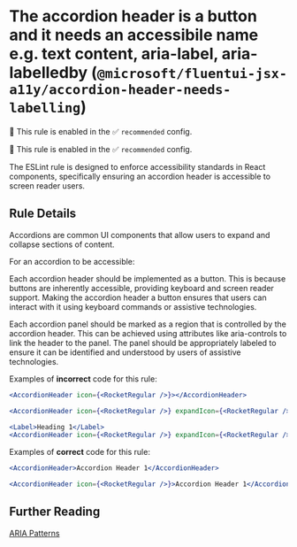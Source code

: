 # The accordion header is a button and it needs an accessibile name e.g. text content, aria-label, aria-labelledby (`@microsoft/fluentui-jsx-a11y/accordion-header-needs-labelling`)

💼 This rule is enabled in the ✅ `recommended` config.

<!-- end auto-generated rule header -->

💼 This rule is enabled in the ✅ `recommended` config.

<!-- end auto-generated rule header -->

The ESLint rule is designed to enforce accessibility standards in React components, specifically ensuring an accordion header is accessible to screen reader users.

## Rule Details

Accordions are common UI components that allow users to expand and collapse sections of content.

For an accordion to be accessible:

Each accordion header should be implemented as a button. This is because buttons are inherently accessible, providing keyboard and screen reader support. Making the accordion header a button ensures that users can interact with it using keyboard commands or assistive technologies.

Each accordion panel should be marked as a region that is controlled by the accordion header. This can be achieved using attributes like aria-controls to link the header to the panel. The panel should be appropriately labeled to ensure it can be identified and understood by users of assistive technologies.

Examples of **incorrect** code for this rule:

```jsx
<AccordionHeader icon={<RocketRegular />}></AccordionHeader>
```

```jsx
<AccordionHeader icon={<RocketRegular />} expandIcon={<RocketRegular />}></AccordionHeader>
```

```jsx
<Label>Heading 1</Label>
<AccordionHeader icon={<RocketRegular />} expandIcon={<RocketRegular />}></AccordionHeader>
```

Examples of **correct** code for this rule:

```jsx
<AccordionHeader>Accordion Header 1</AccordionHeader>
```

```jsx
<AccordionHeader icon={<RocketRegular />}>Accordion Header 1</AccordionHeader>
```

## Further Reading

[ARIA Patterns](https://www.w3.org/WAI/ARIA/apg/patterns/accordion/)
